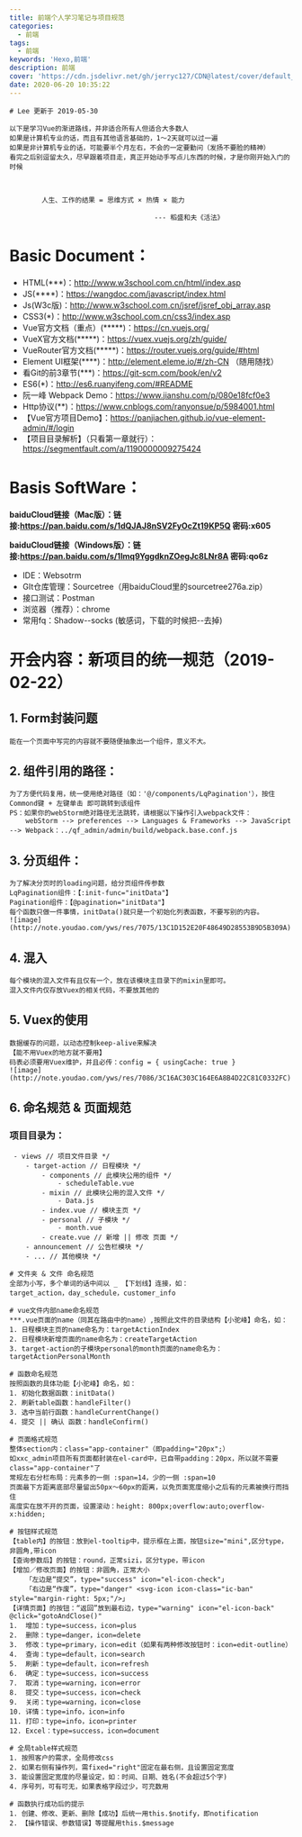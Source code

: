 ```yaml
---
title: 前端个人学习笔记与项目规范
categories:
  - 前端
tags:
  - 前端
keywords: 'Hexo,前端'
description: 前端
cover: 'https://cdn.jsdelivr.net/gh/jerryc127/CDN@latest/cover/default_bg.png'
date: 2020-06-20 10:35:22
---
```


```
# Lee 更新于 2019-05-30

以下是学习Vue的渐进路线，并非适合所有人但适合大多数人
如果是计算机专业的话，而且有其他语言基础的，1～2天就可以过一遍
如果是非计算机专业的话，可能要半个月左右，不会的一定要勤问（发扬不要脸的精神）
看完之后别逗留太久，尽早跟着项目走，真正开始动手写点儿东西的时候，才是你刚开始入门的时候



        人生、工作的结果 = 思维方式 × 热情 × 能力
                                    
                                    --- 稻盛和夫《活法》
```


# Basic Document：

- HTML(***)：http://www.w3school.com.cn/html/index.asp
- JS(****)：https://wangdoc.com/javascript/index.html
- Js(W3c版)：http://www.w3school.com.cn/jsref/jsref_obj_array.asp
- CSS3(*)：http://www.w3school.com.cn/css3/index.asp
- Vue官方文档（重点）(*****)：https://cn.vuejs.org/
- VueX官方文档(*****)：https://vuex.vuejs.org/zh/guide/
- VueRouter官方文档(*****)：https://router.vuejs.org/guide/#html
- Element UI框架(****)：http://element.eleme.io/#/zh-CN （随用随找）
- 看Git的前3章节(***)：https://git-scm.com/book/en/v2
- ES6(*)：http://es6.ruanyifeng.com/#README
- 阮一峰 Webpack Demo：https://www.jianshu.com/p/080e18fcf0e3
- Http协议(**)：https://www.cnblogs.com/ranyonsue/p/5984001.html
- 【Vue官方项目Demo】：https://panjiachen.github.io/vue-element-admin/#/login
- 【项目目录解析】（只看第一章就行）：https://segmentfault.com/a/1190000009275424

# Basis SoftWare：

**baiduCloud链接（Mac版）：链接:https://pan.baidu.com/s/1dQJAJ8nSV2FyOcZt19KP5Q  密码:x605**

**baiduCloud链接（Windows版）：链接:https://pan.baidu.com/s/1Imq9YggdknZOegJc8LNr8A  密码:qo6z**

- IDE：Websotrm
- GIt仓库管理：Sourcetree（用baiduCloud里的sourcetree276a.zip）
- 接口测试：Postman
- 浏览器（推荐）：chrome
- 常用fq：Shadow--socks (敏感词，下载的时候把--去掉)


# 开会内容：新项目的统一规范（2019-02-22）

## 1. Form封装问题
```
能在一个页面中写完的内容就不要随便抽象出一个组件，意义不大。
```

## 2. 组件引用的路径：
```
为了方便代码复用，统一使用绝对路径（如：'@/components/LqPagination'），按住Commond键 + 左键单击 即可跳转到该组件
PS：如果你的webStorm绝对路径无法跳转，请根据以下操作引入webpack文件：
    webStorm --> preferences --> Languages & Frameworks --> JavaScript --> Webpack：../qf_admin/admin/build/webpack.base.conf.js
```

## 3. 分页组件：
```
为了解决分页时的loading问题，给分页组件传参数
LqPagination组件：【:init-func="initData"】
Pagination组件：【@pagination="initData"】
每个函数只做一件事情，initData()就只是一个初始化列表函数，不要写别的内容。
![image](http://note.youdao.com/yws/res/7075/13C1D152E20F48649D28553B9D5B309A)
```

## 4. 混入
```
每个模块的混入文件有且仅有一个，放在该模块主目录下的mixin里即可。
混入文件内仅存放Vuex的相关代码，不要放其他的
```

## 5. Vuex的使用
```
数据缓存的问题，以动态控制keep-alive来解决
【能不用Vuex的地方就不要用】
码表必须要用Vuex维护，并且必传：config = { usingCache: true }
![image](http://note.youdao.com/yws/res/7086/3C16AC303C164E6A8B4D22C81C0332FC)
```

## 6. 命名规范 & 页面规范

### 项目目录为：
     - views // 项目文件目录 */
        - target-action // 日程模块 */
            - components // 此模块公用的组件 */
                - scheduleTable.vue
            - mixin // 此模块公用的混入文件 */
                - Data.js
            - index.vue // 模块主页 */
            - personal // 子模块 */
                - month.vue
            - create.vue // 新增 || 修改 页面 */
        - announcement // 公告栏模块 */
        - ... // 其他模块 */
        
```
# 文件夹 & 文件 命名规范
全部为小写，多个单词的话中间以 _ 【下划线】连接，如：
target_action，day_schedule，customer_info

# vue文件内部name命名规范
***.vue页面的name（同其在路由中的name）,按照此文件的目录结构【小驼峰】命名，如：
1. 日程模块主页的name命名为：targetActionIndex
2. 日程模块新增页面的name命名为：createTargetAction
3. target-action的子模块personal的month页面的name命名为：targetActionPersonalMonth

# 函数命名规范
按照函数的具体功能【小驼峰】命名，如：
1. 初始化数据函数：initData()
2. 刷新table函数：handleFilter()
3. 选中当前行函数：handleCurrentChange()
4. 提交 || 确认 函数：handleConfirm()

# 页面格式规范
整体section内：class="app-container"（即padding="20px";）
如xxc_admin项目所有页面都封装在el-card中，已自带padding：20px，所以就不需要class="app-container"了
常规左右分栏布局：元素多的一侧 :span=14，少的一侧 :span=10
页面最下方距离底部尽量留出50px～60px的距离，以免页面宽度缩小之后有的元素被换行而挡住
高度实在放不开的页面，设置滚动：height: 800px;overflow:auto;overflow-x:hidden;

# 按钮样式规范
【table内】的按钮：放到el-tooltip中，提示框在上面，按钮size="mini",区分type，非圆角,带icon
【查询参数后】的按钮：round，正常sizi，区分type，带icon
【增加／修改页面】的按钮：非圆角，正常大小
    「左边是“提交”，type="success" icon="el-icon-check"」
    「右边是“作废”，type="danger" <svg-icon icon-class="ic-ban" style="margin-right: 5px;"/>」
【详情页面】的按钮：“返回”放到最右边，type="warning" icon="el-icon-back" @click="gotoAndClose()"
1.  增加：type=success，icon=plus
2.  删除：type=danger，icon=delete
3.  修改：type=primary，icon=edit（如果有两种修改按钮时：icon=edit-outline）
4.  查询：type=default，icon=search
5.  刷新：type=default，icon=refresh
6.  确定：type=success，icon=success
7.  取消：type=warning，icon=error
8.  提交：type=success，icon=check
9.  关闭：type=warning，icon=close
10. 详情：type=info，icon=info
11. 打印：type=info，icon=printer
12. Excel：type=success，icon=document

# 全局table样式规范
1. 按照客户的需求，全局修改css
2. 如果右侧有操作列，需fixed="right"固定在最右侧，且设置固定宽度
3. 能设置固定宽度的尽量设定，如：时间、日期、姓名(不会超过5个字)
4. 序号列，可有可无，如果表格字段过少，可充数用

# 函数执行成功后的提示
1. 创建、修改、更新、删除【成功】后统一用this.$notify，即notification
2. 【操作错误、参数错误】等提醒用this.$message
```
